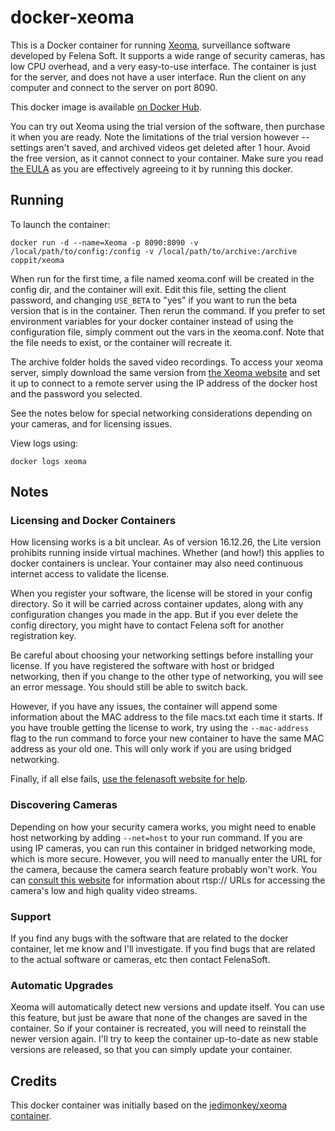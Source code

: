 # docker-xeoma

This is a Docker container for running [Xeoma](http://felenasoft.com/xeoma/en/), surveillance software developed by Felena Soft. It supports a wide range of security cameras, has low CPU overhead, and a very easy-to-use interface. The container is just for the server, and does not have a user interface. Run the client on any computer and connect to the server on port 8090.

This docker image is available [on Docker Hub](https://hub.docker.com/r/coppit/xeoma/).

You can try out Xeoma using the trial version of the software, then purchase it when you are ready. Note the limitations of the trial version however -- settings aren't saved, and archived videos get deleted after 1 hour. Avoid the free version, as it cannot connect to your container. Make sure you read [the EULA](http://felenasoft.com/xeoma/en/eula/) as you are effectively agreeing to it by running this docker.

## Running

To launch the container:

`docker run -d --name=Xeoma -p 8090:8090 -v /local/path/to/config:/config -v /local/path/to/archive:/archive coppit/xeoma`

When run for the first time, a file named xeoma.conf will be created in the config dir, and the container will exit. Edit this file, setting the client password, and changing `USE_BETA` to "yes" if you want to run the beta version that is in the container. Then rerun the command. If you prefer to set environment variables for your docker container instead of using the configuration file, simply comment out the vars in the xeoma.conf. Note that the file needs to exist, or the container will recreate it.

The archive folder holds the saved video recordings. To access your xeoma server, simply download the same version from [the Xeoma website](http://felenasoft.com/xeoma/en/download/) and set it up to connect to a remote server using the IP address of the docker host and the password you selected. 

See the notes below for special networking considerations depending on your cameras, and for licensing issues.

View logs using:

`docker logs xeoma`

## Notes

### Licensing and Docker Containers

How licensing works is a bit unclear. As of version 16.12.26, the Lite version prohibits running inside virtual machines. Whether (and how!) this applies to docker containers is unclear. Your container may also need continuous internet access to validate the license.

When you register your software, the license will be stored in your config directory. So it will be carried across container updates, along with any configuration changes you made in the app. But if you ever delete the config directory, you might have to contact Felena soft for another registration key.

Be careful about choosing your networking settings before installing your license. If you have registered the software with host or bridged networking, then if you change to the other type of networking, you will see an error message. You should still be able to switch back.

However, if you have any issues, the container will append some information about the MAC address to the file macs.txt each time it starts. If you have trouble getting the license to work, try using the `--mac-address` flag to the run command to force your new container to have the same MAC address as your old one. This will only work if you are using bridged networking.

Finally, if all else fails, [use the felenasoft website for help](http://felenasoft.com/xeoma/en/support/activation-issues/).

### Discovering Cameras

Depending on how your security camera works, you might need to enable host networking by adding `--net=host` to your run command. If you are using IP cameras, you can run this container in bridged networking mode, which is more secure. However, you will need to manually enter the URL for the camera, because the camera search feature probably won't work. You can [consult this website](https://www.ispyconnect.com/sources.aspx) for information about rtsp:// URLs for accessing the camera's low and high quality video streams. 

### Support

If you find any bugs with the software that are related to the docker container, let me know and I'll investigate.  If you find bugs that are related to the actual software or cameras, etc then contact FelenaSoft.

### Automatic Upgrades

Xeoma will automatically detect new versions and update itself. You can use this feature, but just be aware that none of the changes are saved in the container. So if your container is recreated, you will need to reinstall the newer version again. I'll try to keep the container up-to-date as new stable versions are released, so that you can simply update your container.

## Credits

This docker container was initially based on the [jedimonkey/xeoma container](https://github.com/jedimonkey/xeoma-docker).

